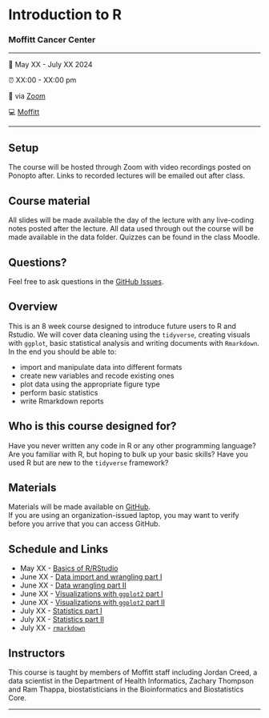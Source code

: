 
<!-- README.md is generated from README.Rmd. Please edit that file -->

# Introduction to R

### Moffitt Cancer Center

------------------------------------------------------------------------

:calendar: May XX - July XX 2024

:alarm_clock: XX:00 - XX:00 pm

:office: via [Zoom](https://moffitt.zoom.us/j/)

:computer: [Moffitt](https://moffitt.org/)

------------------------------------------------------------------------

## Setup

The course will be hosted through Zoom with video recordings posted on
Ponopto after. Links to recorded lectures will be emailed out after
class.

<!-- 
* When you're done, put a green post-it on your computer. 
* If you need help, put up a pink post-it.
-->

## Course material

All slides will be made available the day of the lecture with any
live-coding notes posted after the lecture. All data used through out
the course will be made available in the data folder. Quizzes can be
found in the class Moodle.

<!--
* Rewrite as links to slides on github once they are made
* [Name of talk](path/to/slides.pdf)
-->

## Questions?

Feel free to ask questions in the [GitHub Issues](https://github.com).

## Overview

This is an 8 week course designed to introduce future users to R and
Rstudio. We will cover data cleaning using the `tidyverse`, creating
visuals with `ggplot`, basic statistical analysis and writing documents
with `Rmarkdown`. In the end you should be able to:

<!--
Each instructor should provide a one sentence summary of what participants
will be able to do after thier lecture 
-->

- import and manipulate data into different formats
- create new variables and recode existing ones
- plot data using the appropriate figure type
- perform basic statistics
- write Rmarkdown reports

## Who is this course designed for?

Have you never written any code in R or any other programming language?
Are you familiar with R, but hoping to bulk up your basic skills? Have
you used R but are new to the `tidyverse` framework?

## Materials

Materials will be made available on
[GitHub](https://github.com/FridleyLab/Intro_to_R_2023/).  
If you are using an organization-issued laptop, you may want to verify
before you arrive that you can access GitHub.

## Schedule and Links

- May XX - [Basics of R/RStudio](https://moffitt.hosted.panopto.com/)
- June XX - [Data import and wrangling part
  I](https://moffitt.hosted.panopto.com/)
- June XX - [Data wrangling part
  II](https://moffitt.hosted.panopto.com/)
- June XX - [Visualizations with `ggplot2` part
  I](https://moffitt.hosted.panopto.com/)
- June XX - [Visualizations with `ggplot2` part
  II](https://moffitt.hosted.panopto.com/)
- July XX - [Statistics part I](https://moffitt.hosted.panopto.com/)
- July XX - [Statistics part II](https://moffitt.hosted.panopto.com/)
- July XX - [`rmarkdown`](https://moffitt.hosted.panopto.com/)

## Instructors

<!--
Add links to personal websites and double check personal info
* add small blurbs/pictures for each instructor? 
-->

This course is taught by members of Moffitt staff including Jordan
Creed, a data scientist in the Department of Health Informatics, Zachary
Thompson and Ram Thappa, biostatisticians in the Bioinformatics and
Biostatistics Core.

------------------------------------------------------------------------
